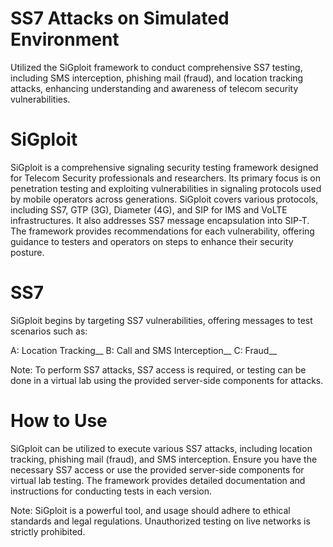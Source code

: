 # **SS7 Attacks on Simulated Environment**
Utilized the SiGploit framework to conduct comprehensive SS7 testing, including SMS interception, phishing mail (fraud), and location tracking attacks, enhancing understanding and awareness of telecom security vulnerabilities.

# **SiGploit**
SiGploit is a comprehensive signaling security testing framework designed for Telecom Security professionals and researchers. Its primary focus is on penetration testing and exploiting vulnerabilities in signaling protocols used by mobile operators across generations. SiGploit covers various protocols, including SS7, GTP (3G), Diameter (4G), and SIP for IMS and VoLTE infrastructures. It also addresses SS7 message encapsulation into SIP-T. The framework provides recommendations for each vulnerability, offering guidance to testers and operators on steps to enhance their security posture.

# **SS7**
SiGploit begins by targeting SS7 vulnerabilities, offering messages to test scenarios such as:

A: Location Tracking__
B: Call and SMS Interception__
C: Fraud__

Note: To perform SS7 attacks, SS7 access is required, or testing can be done in a virtual lab using the provided server-side components for attacks.

# How to Use
SiGploit can be utilized to execute various SS7 attacks, including location tracking, phishing mail (fraud), and SMS interception. Ensure you have the necessary SS7 access or use the provided server-side components for virtual lab testing. The framework provides detailed documentation and instructions for conducting tests in each version.

Note: SiGploit is a powerful tool, and usage should adhere to ethical standards and legal regulations. Unauthorized testing on live networks is strictly prohibited.
